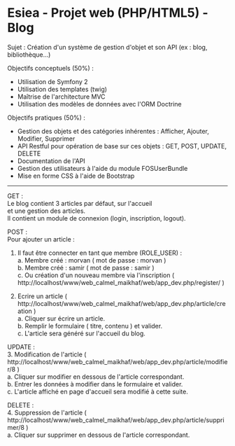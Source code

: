 Esiea - Projet web (PHP/HTML5) - Blog
========================================

Sujet : Création d'un système de gestion d'objet et son API (ex : blog, bibliothèque...)

Objectifs conceptuels (50%) :
- Utilisation de Symfony 2
- Utilisation des templates (twig)
- Maîtrise de l'architecture MVC
- Utilisation des modèles de données avec l'ORM Doctrine

Objectifs pratiques (50%) :
- Gestion des objets et des catégories inhérentes : Afficher, Ajouter, Modifier, Supprimer
- API Restful pour opération de base sur ces objets : GET, POST, UPDATE, DELETE
- Documentation de l'API
- Gestion des utilisateurs à l'aide du module FOSUserBundle
- Mise en forme CSS à l'aide de Bootstrap

-------

GET : <br />
Le blog contient 3 articles par défaut, sur l'accueil <br />
et une gestion des articles.<br />
Il contient un module de connexion (login, inscription, logout).<br />

POST : <br />
Pour ajouter un article :
1. Il faut être connecter en tant que membre (ROLE_USER) :<br />
a. Membre créé : morvan ( mot de passe : morvan )<br />
b. Membre créé : samir ( mot de passe : samir )<br />
c. Ou création d'un nouveau membre via l'inscription ( http://localhost/www/web_calmel_maikhaf/web/app_dev.php/register/ ) <br />

2. Ecrire un article ( http://localhost/www/web_calmel_maikhaf/web/app_dev.php/article/creation )<br />
a. Cliquer sur écrire un article.<br />
b. Remplir le formulaire ( titre, contenu ) et valider.<br />
c. L'article sera généré sur l'accueil du blog.<br />

UPDATE :<br />
3. Modification de l'article ( http://localhost/www/web_calmel_maikhaf/web/app_dev.php/article/modifier/8 )<br />
a. Cliquer sur modifier en dessous de l'article correspondant.<br />
b. Entrer les données à modifier dans le formulaire et valider.<br />
c. L'article affiché en page d'accueil sera modifié à cette suite.<br />

DELETE :<br />
4. Suppression de l'article ( http://localhost/www/web_calmel_maikhaf/web/app_dev.php/article/supprimer/8 )<br />
a. Cliquer sur supprimer en dessous de l'article correspondant.